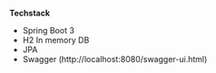 
**Techstack**

 - Spring Boot 3
 - H2 In memory DB
 - JPA
 - Swagger (http://localhost:8080/swagger-ui.html)
